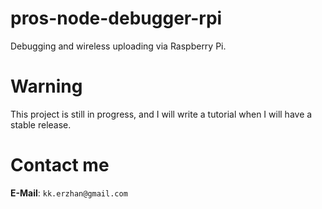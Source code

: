 
# pros-node-debugger-rpi

Debugging and wireless uploading via Raspberry Pi.

# Warning

This project is still in progress, and I will write a tutorial when I will have a stable release.

# Contact me

**E-Mail**: `kk.erzhan@gmail.com`
